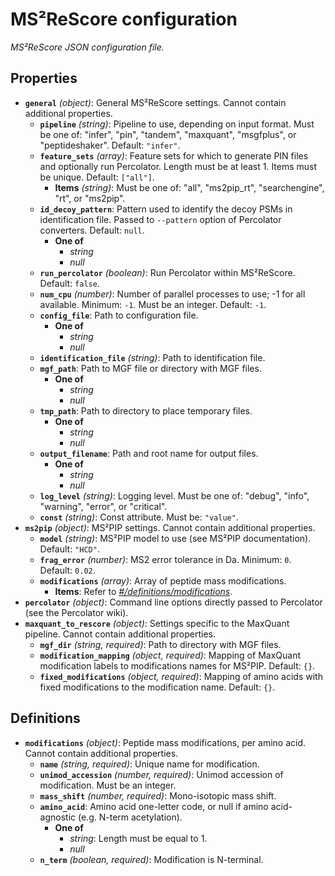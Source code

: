 # MS²ReScore configuration

_MS²ReScore JSON configuration file._

## Properties

- <a id="properties/general"></a>**`general`** _(object)_: General MS²ReScore settings. Cannot contain additional properties.
  - <a id="properties/general/properties/pipeline"></a>**`pipeline`** _(string)_: Pipeline to use, depending on input format. Must be one of: "infer", "pin", "tandem", "maxquant", "msgfplus", or "peptideshaker". Default: `"infer"`.
  - <a id="properties/general/properties/feature_sets"></a>**`feature_sets`** _(array)_: Feature sets for which to generate PIN files and optionally run Percolator. Length must be at least 1. Items must be unique. Default: `["all"]`.
    - <a id="properties/general/properties/feature_sets/items"></a>**Items** _(string)_: Must be one of: "all", "ms2pip_rt", "searchengine", "rt", or "ms2pip".
  - <a id="properties/general/properties/id_decoy_pattern"></a>**`id_decoy_pattern`**: Pattern used to identify the decoy PSMs in identification file. Passed to `--pattern` option of Percolator converters. Default: `null`.
    - **One of**
      - <a id="properties/general/properties/id_decoy_pattern/oneOf/0"></a>_string_
      - <a id="properties/general/properties/id_decoy_pattern/oneOf/1"></a>_null_
  - <a id="properties/general/properties/run_percolator"></a>**`run_percolator`** _(boolean)_: Run Percolator within MS²ReScore. Default: `false`.
  - <a id="properties/general/properties/num_cpu"></a>**`num_cpu`** _(number)_: Number of parallel processes to use; -1 for all available. Minimum: `-1`. Must be an integer. Default: `-1`.
  - <a id="properties/general/properties/config_file"></a>**`config_file`**: Path to configuration file.
    - **One of**
      - <a id="properties/general/properties/config_file/oneOf/0"></a>_string_
      - <a id="properties/general/properties/config_file/oneOf/1"></a>_null_
  - <a id="properties/general/properties/identification_file"></a>**`identification_file`** _(string)_: Path to identification file.
  - <a id="properties/general/properties/mgf_path"></a>**`mgf_path`**: Path to MGF file or directory with MGF files.
    - **One of**
      - <a id="properties/general/properties/mgf_path/oneOf/0"></a>_string_
      - <a id="properties/general/properties/mgf_path/oneOf/1"></a>_null_
  - <a id="properties/general/properties/tmp_path"></a>**`tmp_path`**: Path to directory to place temporary files.
    - **One of**
      - <a id="properties/general/properties/tmp_path/oneOf/0"></a>_string_
      - <a id="properties/general/properties/tmp_path/oneOf/1"></a>_null_
  - <a id="properties/general/properties/output_filename"></a>**`output_filename`**: Path and root name for output files.
    - **One of**
      - <a id="properties/general/properties/output_filename/oneOf/0"></a>_string_
      - <a id="properties/general/properties/output_filename/oneOf/1"></a>_null_
  - <a id="properties/general/properties/log_level"></a>**`log_level`** _(string)_: Logging level. Must be one of: "debug", "info", "warning", "error", or "critical".
  - <a id="properties/general/properties/const"></a>**`const`** _(string)_: Const attribute. Must be: `"value"`.
- <a id="properties/ms2pip"></a>**`ms2pip`** _(object)_: MS²PIP settings. Cannot contain additional properties.
  - <a id="properties/ms2pip/properties/model"></a>**`model`** _(string)_: MS²PIP model to use (see MS²PIP documentation). Default: `"HCD"`.
  - <a id="properties/ms2pip/properties/frag_error"></a>**`frag_error`** _(number)_: MS2 error tolerance in Da. Minimum: `0`. Default: `0.02`.
  - <a id="properties/ms2pip/properties/modifications"></a>**`modifications`** _(array)_: Array of peptide mass modifications.
    - <a id="properties/ms2pip/properties/modifications/items"></a>**Items**: Refer to _[#/definitions/modifications](#definitions/modifications)_.
- <a id="properties/percolator"></a>**`percolator`** _(object)_: Command line options directly passed to Percolator (see the Percolator wiki).
- <a id="properties/maxquant_to_rescore"></a>**`maxquant_to_rescore`** _(object)_: Settings specific to the MaxQuant pipeline. Cannot contain additional properties.
  - <a id="properties/maxquant_to_rescore/properties/mgf_dir"></a>**`mgf_dir`** _(string, required)_: Path to directory with MGF files.
  - <a id="properties/maxquant_to_rescore/properties/modification_mapping"></a>**`modification_mapping`** _(object, required)_: Mapping of MaxQuant modification labels to modifications names for MS²PIP. Default: `{}`.
  - <a id="properties/maxquant_to_rescore/properties/fixed_modifications"></a>**`fixed_modifications`** _(object, required)_: Mapping of amino acids with fixed modifications to the modification name. Default: `{}`.

## Definitions

- <a id="definitions/modifications"></a>**`modifications`** _(object)_: Peptide mass modifications, per amino acid. Cannot contain additional properties.
  - <a id="definitions/modifications/properties/name"></a>**`name`** _(string, required)_: Unique name for modification.
  - <a id="definitions/modifications/properties/unimod_accession"></a>**`unimod_accession`** _(number, required)_: Unimod accession of modification. Must be an integer.
  - <a id="definitions/modifications/properties/mass_shift"></a>**`mass_shift`** _(number, required)_: Mono-isotopic mass shift.
  - <a id="definitions/modifications/properties/amino_acid"></a>**`amino_acid`**: Amino acid one-letter code, or null if amino acid-agnostic (e.g. N-term acetylation).
    - **One of**
      - <a id="definitions/modifications/properties/amino_acid/oneOf/0"></a>_string_: Length must be equal to 1.
      - <a id="definitions/modifications/properties/amino_acid/oneOf/1"></a>_null_
  - <a id="definitions/modifications/properties/n_term"></a>**`n_term`** _(boolean, required)_: Modification is N-terminal.
